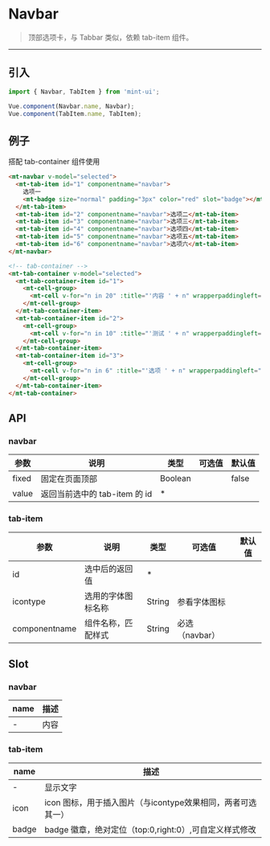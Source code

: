 # Navbar

> 顶部选项卡，与 <router-link to="tabbar">Tabbar</router-link> 类似，依赖 tab-item 组件。

------------

## 引入

```javascript
import { Navbar, TabItem } from 'mint-ui';

Vue.component(Navbar.name, Navbar);
Vue.component(TabItem.name, TabItem);
```

## 例子
搭配 <router-link to="tab-container">tab-container</router-link> 组件使用


```html
<mt-navbar v-model="selected">
  <mt-tab-item id="1" componentname="navbar">
    选项一
    <mt-badge size="normal" padding="3px" color="red" slot="badge"></mt-badge>
  </mt-tab-item>
  <mt-tab-item id="2" componentname="navbar">选项二</mt-tab-item>
  <mt-tab-item id="3" componentname="navbar">选项三</mt-tab-item>
  <mt-tab-item id="4" componentname="navbar">选项四</mt-tab-item>
  <mt-tab-item id="5" componentname="navbar">选项五</mt-tab-item>
  <mt-tab-item id="6" componentname="navbar">选项六</mt-tab-item>
</mt-navbar>

<!-- tab-container -->
<mt-tab-container v-model="selected">
  <mt-tab-container-item id="1">
    <mt-cell-group>
      <mt-cell v-for="n in 20" :title="'内容 ' + n" wrapperpaddingleft="20px"/>
    </mt-cell-group>
  </mt-tab-container-item>
  <mt-tab-container-item id="2">
    <mt-cell-group>
      <mt-cell v-for="n in 10" :title="'测试 ' + n" wrapperpaddingleft="20px"/>
    </mt-cell-group>
  </mt-tab-container-item>
  <mt-tab-container-item id="3">
    <mt-cell-group>
      <mt-cell v-for="n in 6" :title="'选项 ' + n" wrapperpaddingleft="20px"/>
    </mt-cell-group>
  </mt-tab-container-item>
</mt-tab-container>
```


## API

### navbar

| 参数 | 说明 | 类型 | 可选值 | 默认值 |
|------|-------|---------|-------|--------|
| fixed | 固定在页面顶部 | Boolean | | false |
| value | 返回当前选中的 tab-item 的 id | * | |  |

### tab-item
| 参数 | 说明 | 类型 | 可选值 | 默认值 |
|------|-------|---------|-------|--------|
| id | 选中后的返回值 | * | |  |
| icontype | 选用的字体图标名称 | String | 参看字体图标 |  |
| componentname | 组件名称，匹配样式 | String | 必选（navbar） |  |

## Slot
### navbar
| name | 描述 |
|------|--------|
| - | 内容 |

### tab-item
| name | 描述 |
|------|--------|
| - | 显示文字|
|icon | icon 图标，用于插入图片（与icontype效果相同，两者可选其一）|
|badge | badge 徽章，绝对定位（top:0,right:0）,可自定义样式修改 |
